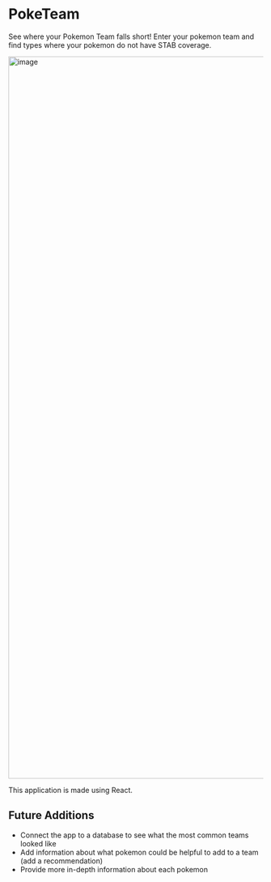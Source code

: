 # PokeTeam

See where your Pokemon Team falls short! Enter your pokemon team and find types where your pokemon do not have STAB coverage.

<img width="1428" alt="image" src="https://github.com/MaruhanSelva/PokeTeam/assets/75972624/e0a0155e-0662-4aab-b936-74e0fa27458b">

This application is made using React.

## Future Additions
- Connect the app to a database to see what the most common teams looked like
- Add information about what pokemon could be helpful to add to a team (add a recommendation)
- Provide more in-depth information about each pokemon